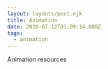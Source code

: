 ```yaml
---
layout: layouts/post.njk
title: Animation
date: 2020-07-12T01:09:14.008Z
tags:
  - animation
---
```

Animation resources